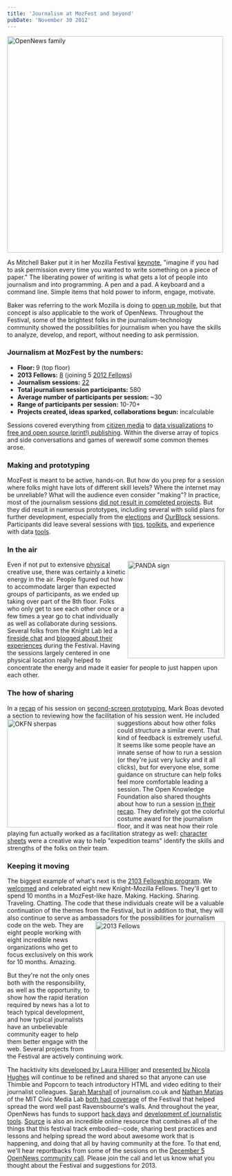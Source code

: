 ```yaml
---
title: 'Journalism at MozFest and beyond'
pubDate: 'November 30 2012'
---
```


<p><img alt="OpenNews family" src="/files/opennews-family.jpg" style="width: 500px;" title="The growing OpenNews family: 2013 and 2012 Fellows and news partners. (Photo: Paul Clarke)" /></p>
<p>As Mitchell Baker put it in her Mozilla Festival <a href="http://mozillafestival.org/blog/video/">keynote</a>, &quot;imagine if you had to ask permission every time you wanted to write something on a piece of paper.&quot; The liberating power of writing is what gets a lot of people into journalism and into programming. A pen and a pad. A keyboard and a command line. Simple items that hold power to inform, engage, motivate.</p>
<p>Baker was referring to the work Mozilla is doing to <a href="http://www.mozilla.org/en-US/firefoxos/">open up mobile</a>, but that concept is also applicable to the work of OpenNews. Throughout the Festival, some of the brightest folks in the journalism-technology community showed the possibilities for journalism when you have the skills to analyze, develop, and report, without needing to ask permission.</p>
<h3>
Journalism at MozFest by the numbers:</h3>
<!--break-->
<ul class="rteindent1">
<li>
<strong>Floor: </strong>9 (top floor)</li>
<li>
<strong>2013 Fellows:</strong> <a href="http://mozillaopennews.org/fellowships/2013meet.html">8</a> (joining 5 <a href="http://mozillaopennews.org/fellowships/2011meet.html">2012 Fellows</a>)</li>
<li>
<strong>Journalism sessions:</strong> <a href="http://lanyrd.com/2012/mozilla-festival/on/journalism-mozfest/">22</a></li>
<li>
<strong>Total journalism session participants:</strong> 580</li>
<li>
<strong>Average number of participants per session:</strong> ~30</li>
<li>
<strong>Range of participants per session:</strong> 10-70+</li>
<li>
<strong>Projects created, ideas sparked, collaborations begun:</strong> incalculable</li>
</ul>
<p>Sessions covered everything from <a href="http://lanyrd.com/2012/mozilla-festival/syqcy/">citizen media</a> to <a href="http://lanyrd.com/2012/mozilla-festival/syktz/">data visualizations</a> to <a href="http://lanyrd.com/2012/mozilla-festival/szkkz/">free and open source (print!) publishing</a>. Within the diverse array of topics and side conversations and games of werewolf some common themes arose.</p>
<h3>
Making and prototyping</h3>
<p>MozFest is meant to be active, hands-on. But how do you prep for a session where folks might have lots of different skill levels? Where the internet may be unreliable? What will the audience even consider &quot;making&quot;? In practice, most of the journalism sessions <a href="http://rob-hammond.co.uk/mozfest-2012">did not result in completed projects</a>. But they did result in numerous prototypes, including several with solid plans for further development, especially from the <a href="http://source.mozillaopennews.org/en-US/articles/election-hacking-mozfest/">elections</a> and <a href="http://lanyrd.com/2012/mozilla-festival/sykty/">OurBlock</a> sessions. Participants did leave several sessions with <a href="http://lanyrd.com/2012/mozilla-festival/syqcp/">tips</a>, <a href="http://lanyrd.com/2012/mozilla-festival/szgyf/">toolkits</a>, and experience with data <a href="http://lanyrd.com/2012/mozilla-festival/szkkh/">tools</a>.</p>
<h3>
In the air</h3>
<p><img alt="PANDA sign" src="/files/robots-moved.jpg" style="width: 225px; float: right; margin-left: 5px;" title="A sign re-directing folks to a space for 50+ people to learn how to scrape with PANDA. (Photo: Paul Clarke)" />Even if not put to extensive <a href="http://lanyrd.com/2012/mozilla-festival/szrff/">physical</a> creative use, there was certainly a kinetic energy in the air. People figured out how to accommodate larger than expected groups of participants, as we ended up taking over part of the 8th floor. Folks who only get to see each other once or a few times a year go to chat individually as well as collaborate during sessions. Several folks from the Knight Lab led a <a href="http://lanyrd.com/2012/mozilla-festival/szrfd/">fireside chat</a> and <a href="http://knightlab.northwestern.edu/site/2012/11/16/knight-labs-mozfest-wrap-up/">blogged about their experiences</a> during the Festival. Having the sessions largely centered in one physical location really helped to concentrate the energy and made it easier for people to just happen upon each other.</p>
<h3>
The how of sharing</h3>
<p>In a <a href="http://maboa.me/post/36061599953/second-screen-at-the-mozilla-festival">recap</a> of his session on <a href="http://lanyrd.com/2012/mozilla-festival/syktw/">second-screen prototyping</a>, Mark Boas devoted a section to reviewing how the facilitation of his session went. <img alt="OKFN sherpas" src="/files/okfn-sherpas.jpg" style="float: left; width: 250px; margin-right: 5px;" title="Open Knowledge Foundation leads the data expeditions session. (Photo: OKFN)" />He included suggestions about how other folks could structure a similar event. That kind of feedback is extremely useful. It seems like some people have an innate sense of how to run a session (or they&#39;re just very lucky and it all clicks), but for everyone else, some guidance on structure can help folks feel more comfortable leading a session. The Open Knowledge Foundation also shared thoughts about how to run a session <a href="http://schoolofdata.org/2012/11/14/data-expeditions-at-mozfest/">in their recap</a>. They definitely got the colorful costume award for the journalism floor, and it was neat how their role playing fun actually worked as a facilitation strategy as well: <a href="http://farm9.staticflickr.com/8480/8173129738_06a92976cb_m.jpg">character sheets</a> were a creative way to help &quot;expedition teams&quot; identify the skills and strengths of the folks on their team.</p>
<h3>
Keeping it moving</h3>
<p>The biggest example of what&#39;s next is the <a href="http://mozillaopennews.org/fellowships/2013meet.html">2103 Fellowship program</a>. We <a href="http://www.niemanlab.org/2012/11/luring-developers-into-the-newsroom-a-new-class-of-knight-mozilla-fellows-tries-to-bridge-a-cultural-divide/">welcomed</a> and celebrated eight new Knight-Mozilla Fellows. They&#39;ll get to spend 10 months in a MozFest-like haze. Making. Hacking. Sharing. Traveling. Chatting. The code that these individuals create will be a valuable continuation of the themes from the Festival, but in addition to that, they will also continue to serve as ambassadors for the possibilities for journalism code on the web. <img alt="2013 Fellows" src="/files/2013-fellows.jpg" style="width: 300px; float: right; margin-left: 5px;" title="OpenNews Director Dan Sinker announcing the 2013 Fellows. (Photo: Paul Clarke)" />They are eight people working with eight incredible news organizations who get to focus exclusively on this work for 10 months. Amazing.</p>
<p>But they&#39;re not the only ones both with the responsibility, as well as the opportunity, to show how the rapid iteration required by news has a lot to teach typical development, and how typical journalists have an unbelievable community eager to help them better engage with the web. Several projects from the Festival are actively continuing work.</p>
<p>The hacktivity kits <a href="http://zythepsary.com/mozilla/hacktivity/OpenNewsPrototype/index_thimble_opennews.html">developed by Laura Hilliger</a> and <a href="http://datamineruk.com/2012/11/13/hacktivities-at-the-mozilla-festival-2012/">presented by Nicola Hughes</a> will continue to be refined and shared so that anyone can use Thimble and Popcorn to teach introductory HTML and video editing to their journalist colleagues. <a href="http://www.journalism.co.uk/news/mozilla-releases-popcorn-maker-1-0-a-web-native-video-tool/s2/a551159/">Sarah Marshall</a> of journalism.co.uk and <a href="http://civic.mit.edu/blog/natematias/the-cinema-games-and-politics-of-webmaking-mozfest-sunday-morning">Nathan Matias</a> of the MIT Civic Media Lab <a href="http://civic.mit.edu/blog/natematias/curating-and-repackaging-citizen-video-for-the-news-at-mozfest">both had coverage</a> of the Festival that helped spread the word well past Ravensbourne&#39;s walls. And throughout the year, OpenNews has funds to support <a href="http://mozillaopennews.org/hackdays.html">hack days</a> and <a href="http://mozillaopennews.org/codesprints.html">development of journalistic tools</a>. <a href="http://source.mozillaopennews.org/">Source</a> is also an incredible online resource that combines all of the things that this festival track embodied--code, sharing best practices and lessons and helping spread the word about awesome work that is happening, and doing that all by having community at the fore. To that end, we&#39;ll hear reportbacks from some of the sessions on the <a href="https://etherpad.mozilla.org/opennews-calls-Dec5">December 5 OpenNews community call</a>. Please join the call and let us know what you thought about the Festival and suggestions for 2013.</p>


